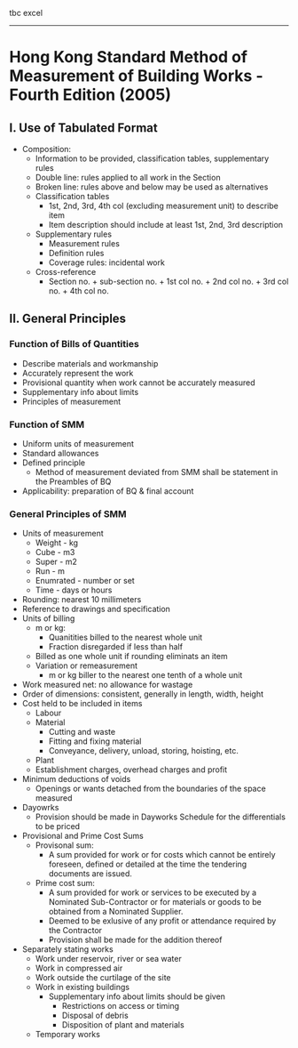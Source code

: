 ﻿tbc excel

---

# Hong Kong Standard Method of Measurement of Building Works - Fourth Edition (2005)

## I. Use of Tabulated Format

- Composition:
	- Information to be provided, classification tables, supplementary rules
	- Double line: rules applied to all work in the Section
	- Broken line: rules above and below may be used as alternatives
	- Classification tables
		- 1st, 2nd, 3rd, 4th col (excluding measurement unit) to describe item
		- Item description should include at least 1st, 2nd, 3rd description
	- Supplementary rules
		- Measurement rules
		- Definition rules
		- Coverage rules: incidental work 
	- Cross-reference
		- Section no. + sub-section no. + 1st col no. + 2nd col no. + 3rd col no. + 4th col no. 
	
## II. General Principles

### Function of Bills of Quantities

- Describe materials and workmanship
- Accurately represent the work
- Provisional quantity when work cannot be accurately measured
- Supplementary info about limits
- Principles of measurement

### Function of SMM 

- Uniform units of measurement
- Standard allowances
- Defined principle
	- Method of measurement deviated from SMM shall be statement in the Preambles of BQ
- Applicability: preparation of BQ & final account

### General Principles of SMM

- Units of measurement
	- Weight - kg
	- Cube - m3
	- Super - m2
	- Run - m
	- Enumrated - number or set
	- Time - days or hours
- Rounding: nearest 10 millimeters
- Reference to drawings and specification
- Units of billing
	- m or kg: 
		- Quanitities billed to the nearest whole unit
		- Fraction disregarded if less than half
	- Billed as one whole unit if rounding eliminats an item
	- Variation or remeasurement
		- m or kg biller to the nearest one tenth of a whole unit
- Work measured net: no allowance for wastage
- Order of dimensions: consistent, generally in length, width, height
- Cost held to be included in items
	- Labour
	- Material
		- Cutting and waste
		- Fitting and fixing material
		- Conveyance, delivery, unload, storing, hoisting, etc.
	- Plant
	- Establishment charges, overhead charges and profit
- Minimum deductions of voids
	- Openings or wants detached from the boundaries of the space measured
- Dayowrks
	- Provision should be made in Dayworks Schedule for the differentials to be priced
- Provisional and Prime Cost Sums
	- Provisonal sum: 
		- A sum provided for work or for costs which cannot be entirely foreseen, defined or detailed at the time the tendering documents are issued.
	- Prime cost sum: 
		- A sum provided for work or services to be executed by a Nominated Sub-Contractor or for materials or goods to be obtained from a Nominated Supplier.
		- Deemed to be exlusive of any profit or attendance required by the Contractor
		- Provision shall be made for the addition thereof
- Separately stating works
	- Work under reservoir, river or sea water
	- Work in compressed air
	- Work outside the curtilage of the site
	- Work in existing buildings
		- Supplementary info about limits should be given
			- Restrictions on access or timing
			- Disposal of debris
			- Disposition of plant and materials
	- Temporary works

